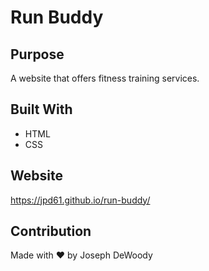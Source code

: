 # Run Buddy

## Purpose
A website that offers fitness training services.

## Built With
* HTML
* CSS

## Website
https://jpd61.github.io/run-buddy/

## Contribution
Made with ❤️ by Joseph DeWoody
